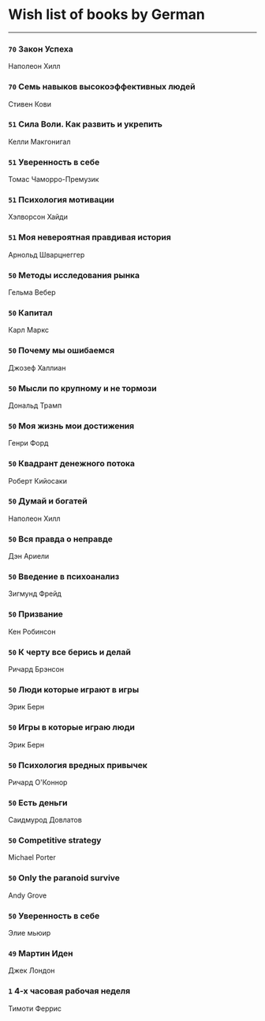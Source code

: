 # Wish list of books by German
---

### `70` Закон Успеха
Наполеон Хилл

### `70` Семь навыков высокоэффективных людей
Стивен Кови

### `51` Сила Воли. Как развить и укрепить
Келли Макгонигал

### `51` Уверенность в себе
Томас Чаморро-Премузик

### `51` Психология мотивации
Хэлворсон Хайди

### `51` Моя невероятная правдивая история
Арнольд Шварцнеггер

### `50` Методы  исследования рынка
Гельма Вебер

### `50` Капитал
Карл Маркс

### `50` Почему мы ошибаемся
Джозеф Халлиан


### `50` Мысли по крупному и не тормози
Дональд Трамп

### `50` Моя жизнь мои достижения
Генри Форд

### `50` Квадрант денежного потока
Роберт Кийосаки

### `50` Думай и богатей
Наполеон Хилл

### `50` Вся правда о неправде
Дэн Ариели

### `50` Введение в психоанализ
Зигмунд Фрейд

### `50` Призвание
Кен Робинсон

### `50` К черту все берись и делай
Ричард Брэнсон

### `50` Люди которые играют в игры
Эрик Берн

### `50` Игры в которые играю люди
Эрик Берн

### `50` Психология вредных привычек
Ричард О'Коннор

### `50` Есть деньги
Саидмурод Довлатов

### `50` Competitive strategy
Michael Porter

### `50` Only the paranoid survive
Andy Grove

### `50` Уверенность в себе
Элие мьюир

### `49` Мартин Иден
Джек Лондон

### `1` 4-х часовая рабочая неделя
Тимоти Феррис

